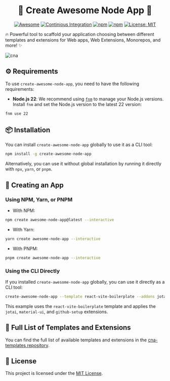 <!--lint disable double-link awesome-heading awesome-git-repo-age awesome-toc-->

<div align="center">
<h1>🌟 Create Awesome Node App 🚀</h1>

[![Awesome](https://awesome.re/mentioned-badge.svg)](https://github.com/vitejs/awesome-vite#get-started)
[![Continious Integration][cibadge]][ciurl]
[![npm][npmversion]][npmurl]
[![npm][npmdownloads]][npmurl]
[![License: MIT][licensebadge]][licenseurl]

</div>

🔥 Powerful tool to scaffold your application choosing between different templates and extensions for Web apps, Web Extensions, Monorepos, and more! ✨

![cna](https://user-images.githubusercontent.com/17727170/229553510-49d0d46f-11ac-4b07-acf3-8db8ce7959ec.gif)

## ⚙️ Requirements

To use `create-awesome-node-app`, you need to have the following requirements:

- **Node.js 22**: We recommend using [`fnm`](https://github.com/Schniz/fnm) to manage your Node.js versions. Install `fnm` and set the Node.js version to the latest 22 version:

```sh
fnm use 22
```

## 📦 Installation

You can install `create-awesome-node-app` globally to use it as a CLI tool:

```sh
npm install -g create-awesome-node-app
```

Alternatively, you can use it without global installation by running it directly with `npx`, `yarn`, or `pnpm`.

## 🌟 Creating an App

### Using NPM, Yarn, or PNPM

- With NPM:

```sh
npm create awesome-node-app@latest --interactive
```

- With Yarn:

```sh
yarn create awesome-node-app --interactive
```

- With PNPM:

```sh
pnpm create awesome-node-app --interactive
```

### Using the CLI Directly

If you installed `create-awesome-node-app` globally, you can use it directly as a CLI tool:

```sh
create-awesome-node-app --template react-vite-boilerplate --addons jotai material-ui github-setup
```

This example uses the `react-vite-boilerplate` template and applies the `jotai`, `material-ui`, and `github-setup` extensions.

## 🔗 Full List of Templates and Extensions

You can find the full list of available templates and extensions in the [cna-templates repository](https://github.com/Create-Node-App/cna-templates).

## 📜 License

This project is licensed under the [MIT License][licenseurl].

[cibadge]: https://github.com/Create-Node-App/create-node-app/actions/workflows/ci.yml/badge.svg
[npmversion]: https://img.shields.io/npm/v/create-awesome-node-app.svg?maxAge=2592000?style=plastic
[npmdownloads]: https://img.shields.io/npm/dm/create-awesome-node-app.svg?maxAge=2592000?style=plastic
[licensebadge]: https://img.shields.io/badge/License-MIT-blue.svg
[ciurl]: https://github.com/Create-Node-App/create-node-app/actions/workflows/ci.yml
[npmurl]: https://www.npmjs.com/package/create-awesome-node-app
[licenseurl]: https://github.com/Create-Node-App/create-node-app/blob/main/LICENSE
